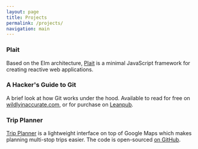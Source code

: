 ```yaml
---
layout: page
title: Projects
permalink: /projects/
navigation: main
---
```


### Plait

Based on the Elm architecture, [Plait](https://wildlyinaccurate.com/plait/) is a minimal JavaScript framework for creating reactive web applications.

### A Hacker's Guide to Git

A brief look at how Git works under the hood. Available to read for free on [wildlyinaccurate.com](/a-hackers-guide-to-git/), or for purchase on [Leanpub](https://leanpub.com/a-hackers-guide-to-git).

### Trip Planner

[Trip Planner](https://wildlyinaccurate.com/trip-planner/) is a lightweight interface on top of Google Maps which makes planning multi-stop trips easier. The code is open-sourced [on GitHub](https://github.com/wildlyinaccurate/trip-planner).
